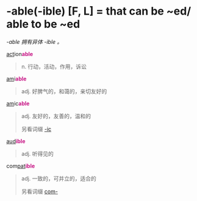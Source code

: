 # -able(-ible) [F, L] = that can be ~ed/ able to be ~ed

*-able 拥有异体 -ible 。*

[act](_act_.md)ion<b style="color: #C71585;">able</b>
> n. 行动，活动，作用，诉讼

[am](_am_.md)i<b style="color: #C71585;">able</b>
> adj. 好脾气的，和蔼的，亲切友好的

[am](_am_.md)ic<b style="color: #C71585;">able</b>
> adj. 友好的，友善的，温和的
>
> 另看词缀 [-ic](-ic.md)

[aud](_aud_.md)<b style="color: #C71585;">ible</b>
> adj. 听得见的

com[pat](_pat_.md)<b style="color: #C71585;">ible</b>
> adj. 一致的，可并立的，适合的
>
> 另看词缀 [com-](com-.md)